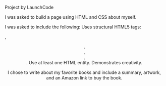 Project by LaunchCode

I was asked to build a page using HTML and CSS about myself.

I was asked to include the following:
  Uses structural HTML5 tags: <p>, <header>, <footer>, <main>, <article>. 
  Use at least one HTML entity.
  Demonstrates creativity. 
  
I chose to write about my favorite books and include a summary, artwork, and an Amazon link to buy the book.
